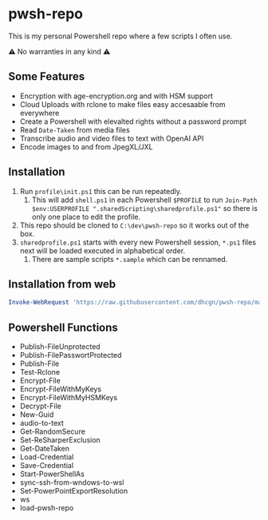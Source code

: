 # pwsh-repo

This is my personal Powershell repo where a few scripts I often use.

:warning: No warranties in any kind :warning:

## Some Features

- Encryption with age-encryption.org and with HSM support
- Cloud Uploads with rclone to make files easy accesaable from everywhere
- Create a Powershell with elevalted rights without a password prompt
- Read `Date-Taken` from media files
- Transcribe audio and video files to text with OpenAI API
- Encode images to and from JpegXL/JXL

## Installation

1. Run `profile\init.ps1` this can be run repeatedly.
   1. This will add `shell.ps1` in each Powershell `$PROFILE` to run `Join-Path $env:USERPROFILE ".sharedScripting\sharedprofile.ps1"` so there is only one place to edit the profile.
2. This repo should be cloned to `C:\dev\pwsh-repo` so it works out of the box.
3. `sharedprofile.ps1` starts with every new Powershell session, `*.ps1` files next will be loaded executed in alphabetical order.
   1. There are sample scripts `*.sample` which can be rennamed.

## Installation from web

```powershell
Invoke-WebRequest 'https://raw.githubusercontent.com/dhcgn/pwsh-repo/main/profile/init.ps1' | Invoke-Expression
```

## Powershell Functions

- Publish-FileUnprotected
- Publish-FilePasswortProtected
- Publish-File
- Test-Rclone
- Encrypt-File
- Encrypt-FileWithMyKeys
- Encrypt-FileWithMyHSMKeys
- Decrypt-File
- New-Guid
- audio-to-text
- Get-RandomSecure
- Set-ReSharperExclusion
- Get-DateTaken
- Load-Credential
- Save-Credential
- Start-PowerShellAs
- sync-ssh-from-wndows-to-wsl
- Set-PowerPointExportResolution
- ws
- load-pwsh-repo